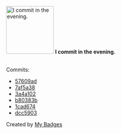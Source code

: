 <img src="https://my-badges.github.io/my-badges/evening-commits.png" alt="I commit in the evening." title="I commit in the evening." width="128">
<strong>I commit in the evening.</strong>
<br><br>

Commits:

- <a href="https://github.com/antonmedv/fx/commit/57609adc8905d63ff1561196e93ed4f0a2a548ea">57609ad</a>
- <a href="https://github.com/antonmedv/fx/commit/7af5a388b52e1136eac0e56a08e6b86a029379f8">7af5a38</a>
- <a href="https://github.com/antonmedv/fx/commit/3a4a1020c362ad7a7bae62ea2c21b8695884fe41">3a4a102</a>
- <a href="https://github.com/antonmedv/fx/commit/b80383bfcad19ca2462c93ed7b3e65d4dcf561d8">b80383b</a>
- <a href="https://github.com/antonmedv/fx/commit/1cad674ec4ca2875d4c39fb6f451718d559c41b0">1cad674</a>
- <a href="https://github.com/antonmedv/fx/commit/dcc5903f58223102c6048c546c82e20c44c4ff29">dcc5903</a>


Created by <a href="https://github.com/my-badges/my-badges">My Badges</a>